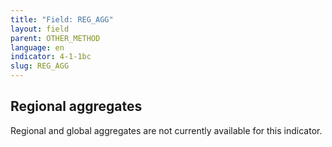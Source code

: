 ```yaml
---
title: "Field: REG_AGG"
layout: field
parent: OTHER_METHOD
language: en
indicator: 4-1-1bc
slug: REG_AGG
---
```

## Regional aggregates

Regional and global aggregates are not currently available for this indicator.